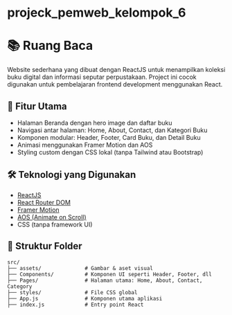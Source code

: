 # projeck_pemweb_kelompok_6

# 📚 Ruang Baca

Website sederhana yang dibuat dengan ReactJS untuk menampilkan koleksi buku digital dan informasi seputar perpustakaan. Project ini cocok digunakan untuk pembelajaran frontend development menggunakan React.

## 🚀 Fitur Utama

- Halaman Beranda dengan hero image dan daftar buku
- Navigasi antar halaman: Home, About, Contact, dan Kategori Buku
- Komponen modular: Header, Footer, Card Buku, dan Detail Buku
- Animasi menggunakan Framer Motion dan AOS
- Styling custom dengan CSS lokal (tanpa Tailwind atau Bootstrap)

## 🛠️ Teknologi yang Digunakan

- [ReactJS](https://reactjs.org/)
- [React Router DOM](https://reactrouter.com/)
- [Framer Motion](https://www.framer.com/motion/)
- [AOS (Animate on Scroll)](https://michalsnik.github.io/aos/)
- CSS (tanpa framework UI)

## 📁 Struktur Folder

```plaintext
src/
├── assets/              # Gambar & aset visual
├── Components/          # Komponen UI seperti Header, Footer, dll
├── Pages/               # Halaman utama: Home, About, Contact, Category
├── styles/              # File CSS global
├── App.js               # Komponen utama aplikasi
├── index.js             # Entry point React
